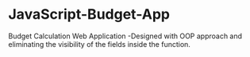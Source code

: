 # JavaScript-Budget-App

Budget Calculation Web Application
-Designed with OOP approach and eliminating the visibility of the fields inside the function.

